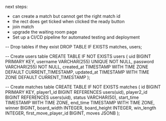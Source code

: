 next steps:
-  can create a match but cannot get the right match id
-  the rect does get ticked when clicked the ready button
-  join match
-  upgrade the waiting room page
-  Set up a CI/CD pipeline for automated testing and deployment

-- Drop tables if they exist
DROP TABLE IF EXISTS matches, users;

-- Create users table
CREATE TABLE IF NOT EXISTS users (
    uid BIGINT PRIMARY KEY,
    username VARCHAR(255) UNIQUE NOT NULL,
    password VARCHAR(255) NOT NULL,
    created_at TIMESTAMP WITH TIME ZONE DEFAULT CURRENT_TIMESTAMP,
    updated_at TIMESTAMP WITH TIME ZONE DEFAULT CURRENT_TIMESTAMP
);

-- Create matches table
CREATE TABLE IF NOT EXISTS matches (
    id BIGINT PRIMARY KEY,
    player1_id BIGINT REFERENCES users(uid),
    player2_id BIGINT REFERENCES users(uid),
    status VARCHAR(50),
    start_time TIMESTAMP WITH TIME ZONE,
    end_time TIMESTAMP WITH TIME ZONE,
    winner BIGINT,
    board_width INTEGER,
    board_height INTEGER,
    win_length INTEGER,
    first_move_player_id BIGINT,
    moves JSONB
);